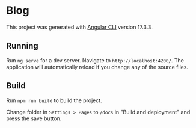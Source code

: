 # Blog

This project was generated with [Angular CLI](https://github.com/angular/angular-cli) version 17.3.3.

## Running

Run `ng serve` for a dev server. Navigate to `http://localhost:4200/`. The application will automatically reload if you change any of the source files.

## Build

Run `npm run build` to build the project.

Change folder in `Settings > Pages` to `/docs` in "Build and deployment" and press the save button.

